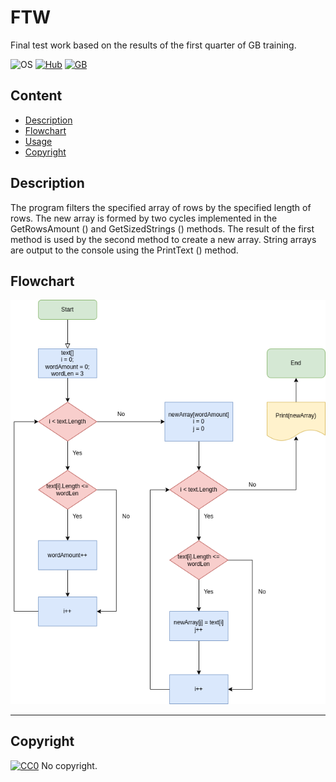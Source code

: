 # __FTW__
Final test work based on the results of the first quarter of GB training.

![OS](https://img.shields.io/badge/OS-Linux-red?style=flat&logo=linux)
[![Hub](https://img.shields.io/github/languages/top/gitMaksimAl/FTW?label=FTW&logo=GitHub)](https://github.com/gitMaksimAl/FTW)
[![GB](https://img.shields.io/badge/GB-GeekBrains-blue)](https://gb.ru)

## Content
* [Description](#description)
* [Flowchart](#flowchart)
* [Usage](#usage)
* [Copyright](#copyright)

## Description
The program filters the specified array of rows by the specified length of rows.
The new array is formed by two cycles implemented in the GetRowsAmount () and
GetSizedStrings () methods. The result of the first method is used by the
second method to create a new array. String arrays are output to the console
using the PrintText () method.

## Flowchart
![Flowchart](FTW.png)
____________________

## Copyright
[![CC0](https://licensebuttons.net/p/zero/1.0/88x31.png)](https://creativecommons.org/publicdomain/zero/1.0/) No copyright.